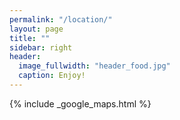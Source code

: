 ```yaml
---
permalink: "/location/"
layout: page
title: ""
sidebar: right
header:
  image_fullwidth: "header_food.jpg"
  caption: Enjoy!
---
```

{% include _google_maps.html %}
